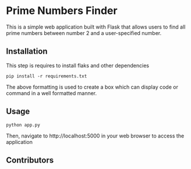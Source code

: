 # Prime Numbers Finder

This is a simple web application built with Flask that allows users to find all prime numbers between number 2 and a user-specified number. 
## Installation

This step is requires to install flaks and other dependencies

````
pip install -r requirements.txt
````
The above formatting is used to create a box which can display code or command in a well formatted manner.
## Usage

````
python app.py   
````

Then, navigate to http://localhost:5000 in your web browser to access the application

## Contributors



